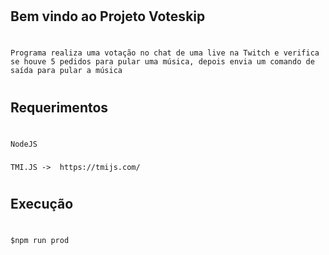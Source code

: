 #
## Bem vindo ao Projeto Voteskip
#
`
Programa realiza uma votação no chat de uma live na Twitch e verifica se houve 5 pedidos para pular uma música, depois envia um comando de saída para pular a música
`
# 
## Requerimentos
# 
`
NodeJS
`
###
`
TMI.JS ->  https://tmijs.com/
`
#
## Execução
#
`
$npm run prod
`
